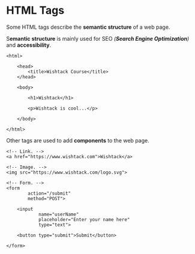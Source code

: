 # HTML Tags

Some HTML tags describe the **semantic structure** of a web page.

S**emantic structure** is mainly used for SEO _\(**Search Engine Optimization**\)_ and **accessibility**.

```markup
<html>

    <head>
        <title>Wishtack Course</title>
    </head>

    <body>

        <h1>Wishtack</h1>

        <p>Wishtack is cool...</p>

    </body>

</html>
```

Other tags are used to add **components** to the web page.

```markup
<!-- Link. -->
<a href="https://www.wishtack.com">Wishtack</a>

<!-- Image. -->
<img src="https://www.wishtack.com/logo.svg">

<!-- Form. -->
<form
        action="/submit"
        method="POST">

    <input
            name="userName"
            placeholder="Enter your name here"
            type="text">
    
    <button type="submit">Submit</button>
    
</form>
```

